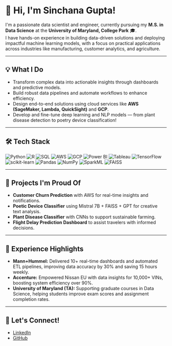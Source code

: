 # 🚀 Hi, I'm Sinchana Gupta!

I'm a passionate data scientist and engineer, currently pursuing my **M.S. in Data Science** at the **University of Maryland, College Park** 🎓.  
I have hands-on experience in building data-driven solutions and deploying impactful machine learning models, with a focus on practical applications across industries like manufacturing, customer analytics, and agriculture.

---

## 💡 What I Do

- Transform complex data into actionable insights through dashboards and predictive models.
- Build robust data pipelines and automate workflows to enhance efficiency.
- Design end-to-end solutions using cloud services like **AWS (SageMaker, Lambda, QuickSight)** and **GCP**.
- Develop and fine-tune deep learning and NLP models — from plant disease detection to poetry device classification!

---

## 🛠️ Tech Stack

![Python](https://img.shields.io/badge/Python-3670A0?style=for-the-badge&logo=python&logoColor=white)
![R](https://img.shields.io/badge/R-276DC3?style=for-the-badge&logo=r&logoColor=white)
![SQL](https://img.shields.io/badge/SQL-FFCC00?style=for-the-badge&logo=postgresql&logoColor=white)
![AWS](https://img.shields.io/badge/AWS-FF9900?style=for-the-badge&logo=amazon-aws&logoColor=white)
![GCP](https://img.shields.io/badge/GCP-4285F4?style=for-the-badge&logo=google-cloud&logoColor=white)
![Power BI](https://img.shields.io/badge/PowerBI-F2C811?style=for-the-badge&logo=powerbi&logoColor=white)
![Tableau](https://img.shields.io/badge/Tableau-E97627?style=for-the-badge&logo=tableau&logoColor=white)
![TensorFlow](https://img.shields.io/badge/TensorFlow-FF6F00?style=for-the-badge&logo=tensorflow&logoColor=white)
![scikit-learn](https://img.shields.io/badge/scikit--learn-F7931E?style=for-the-badge&logo=scikit-learn&logoColor=white)
![Pandas](https://img.shields.io/badge/Pandas-150458?style=for-the-badge&logo=pandas&logoColor=white)
![NumPy](https://img.shields.io/badge/NumPy-013243?style=for-the-badge&logo=numpy&logoColor=white)
![SparkML](https://img.shields.io/badge/Apache%20Spark-F3022B?style=for-the-badge&logo=apachespark&logoColor=white)
![FAISS](https://img.shields.io/badge/FAISS-009688?style=for-the-badge)

---

## 🌟 Projects I'm Proud Of

- **Customer Churn Prediction** with AWS for real-time insights and notifications.
- **Poetic Device Classifier** using Mistral 7B + FAISS + GPT for creative text analysis.
- **Plant Disease Classifier** with CNNs to support sustainable farming.
- **Flight Delay Prediction Dashboard** to assist travelers with informed decisions.

---

## 💼 Experience Highlights

- **Mann+Hummel:** Delivered 10+ real-time dashboards and automated ETL pipelines, improving data accuracy by 30% and saving 15 hours weekly.
- **Accenture:** Empowered Nissan EU with data insights for 10,000+ VINs, boosting system efficiency over 90%.
- **University of Maryland (TA):** Supporting graduate courses in Data Science, helping students improve exam scores and assignment completion rates.

---

## 🔗 Let's Connect!

- [LinkedIn](https://www.linkedin.com/in/sinchana-gupta/)
- [GitHub](https://github.com/sinchana9924)
